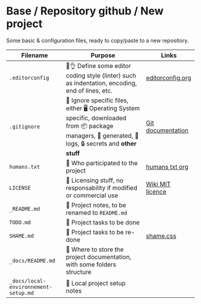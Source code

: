 # Base / Repository github / New project

Some basic & configuration files, ready to copy/paste to a new repository.

| Filename | Purpose | Links |
|---|---|---|
| `.editorconfig` | 🔧👌 Define some editor coding style (linter) such as indentation, encoding, end of lines, etc. | [editorconfig.org](https://editorconfig.org/) |
| `.gitignore` | 🙈 Ignore specific files, either 🖥️ Operating System specific, downloaded from 📦️ package managers, 🤖 generated, 📄 logs, 🔒️ secrets and **other stuff** | [Git documentation](https://git-scm.com/docs/gitignore) |
| `humans.txt` | 🧑 Who participated to the project | [humans txt org](https://humanstxt.org/) |
| `LICENSE` | 📄 Licensing stuff, no responsability if modified or commercial use | [Wiki MIT licence](https://fr.wikipedia.org/wiki/Licence_MIT) |
| `_README.md` | 📝 Project notes, to be renamed to `README.md` |  |
| `TODO.md` | 🌱 Project tasks to be done |  |
| `SHAME.md` | 🍻 Project tasks to be re-done | [shame.css](https://csswizardry.com/2013/04/shame-css/) |
| `_docs/README.md` | 📝 Where to store the project documentation, with some folders structure |  |
| `_docs/local-environnement-setup.md` | 📝 Local project setup notes |  |
